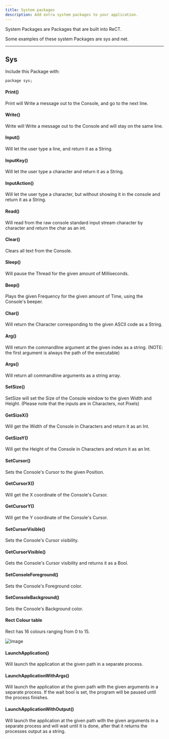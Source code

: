 ```yaml
---
title: System packages
description: Add extra system packages to your application.
---
```


System Packages are Packages that are built into ReCT.

Some examples of these system Packages are sys and net.

---

## Sys

Include this Package with:

```
package sys;
```

#### Print()

Print will Write a message out to the Console, and go to the next line.

#### Write()

Write will Write a message out to the Console and will stay on the same line.

#### Input()

Will let the user type a line, and return it as a String.

#### InputKey()

Will let the user type a character and return it as a String.

#### InputAction()

Will let the user type a character, but without showing it in the console and return it as a String.

#### Read()

Will read from the raw console standard input stream character by character and return the char as an int.

#### Clear()

Clears all text from the Console.

#### Sleep()

Will pause the Thread for the given amount of Milliseconds.

#### Beep()

Plays the given Frequency for the given amount of Time, using the Console's beeper.

#### Char()

Will return the Character corresponding to the given ASCII code as a String.

#### Arg()

Will return the commandline argument at the given index as a string. (NOTE: the first argument is always the path of the executable)

#### Args()

Will return all commandline arguments as a string array.

#### SetSize()

SetSize will set the Size of the Console window to the given Width and Height. (Please note that the inputs are in Characters, not Pixels)

#### GetSizeX()

Will get the Width of the Console in Characters and return it as an Int.

#### GetSizeY()

Will get the Height of the Console in Characters and return it as an Int.

#### SetCursor()

Sets the Console's Cursor to the given Position.

#### GetCursorX()

Will get the X coordinate of the Console's Cursor.

#### GetCursorY()

Will get the Y coordinate of the Console's Cursor.

#### SetCursorVisible()

Sets the Console's Cursor visibility.

#### GetCursorVisible()

Gets the Console's Cursor visibility and returns it as a Bool.

#### SetConsoleForeground()

Sets the Console's Foreground color.

#### SetConsoleBackground()

Sets the Console's Background color.

#### Rect Colour table

Rect has 16 colours ranging from 0 to 15.

![Image](https://docs.rect.ml/static/images/colorTable.png)

#### LaunchApplication()

Will launch the application at the given path in a separate process.

#### LaunchApplicationWithArgs()

Will launch the application at the given path with the given arguments in a separate process. If the wait bool is set, the program will be paused until the process finishes.

#### LaunchApplicationWithOutput()

Will launch the application at the given path with the given arguments in a separate process and will wait until it is done, after that it returns the processes output as a string.
